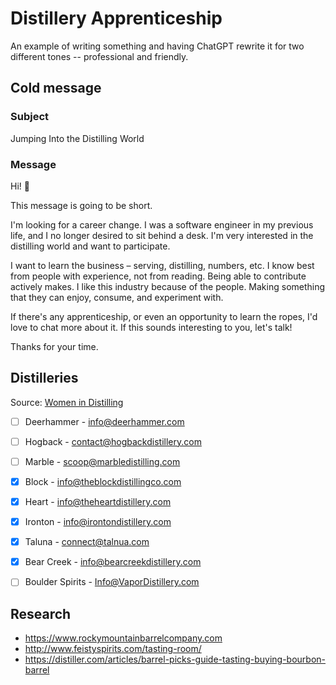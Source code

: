 # Distillery Apprenticeship

An example of writing something and having ChatGPT rewrite it for two different
tones -- professional and friendly.

## Cold message

### Subject

Jumping Into the Distilling World

### Message

Hi! 👋

This message is going to be short.

I'm looking for a career change. I was a software engineer in my previous life,
and I no longer desired to sit behind a desk. I'm very interested in the
distilling world and want to participate.

I want to learn the business – serving, distilling, numbers, etc. I know best
from people with experience, not from reading. Being able to contribute actively
makes. I like this industry because of the people. Making something that they
can enjoy, consume, and experiment with.

If there's any apprenticeship, or even an opportunity to learn the ropes, I'd
love to chat more about it. If this sounds interesting to you, let's talk!

Thanks for your time.

## Distilleries

Source:
[Women in Distilling](https://www.distillingwomen.com/blog/7-woman-run-whiskey-distilleries-in-colorado)

- [ ] Deerhammer - info@deerhammer.com
- [ ] Hogback - contact@hogbackdistillery.com
- [ ] Marble - scoop@marbledistilling.com
- [x] Block - info@theblockdistillingco.com
- [x] Heart - info@theheartdistillery.com
- [x] Ironton - info@irontondistillery.com
- [x] Taluna - connect@talnua.com

- [x] Bear Creek - info@bearcreekdistillery.com
- [ ] Boulder Spirits - Info@VaporDistillery.com

## Research

- https://www.rockymountainbarrelcompany.com
- http://www.feistyspirits.com/tasting-room/
- https://distiller.com/articles/barrel-picks-guide-tasting-buying-bourbon-barrel
